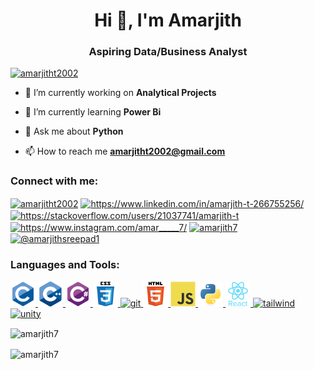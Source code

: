 
<h1 align="center">Hi 👋, I'm Amarjith</h1>
<h3 align="center">Aspiring Data/Business Analyst</h3>

<p align="left"> <a href="https://twitter.com/amarjitht2002" target="blank"><img src="https://img.shields.io/twitter/follow/amarjitht2002?logo=twitter&style=for-the-badge" alt="amarjitht2002" /></a> </p>

- 🔭 I’m currently working on **Analytical Projects**

- 🌱 I’m currently learning **Power Bi**

- 💬 Ask me about **Python**

- 📫 How to reach me **amarjitht2002@gmail.com**

<h3 align="left">Connect with me:</h3>
<p align="left">
<a href="https://twitter.com/amarjitht2002" target="blank"><img align="center" src="https://raw.githubusercontent.com/rahuldkjain/github-profile-readme-generator/master/src/images/icons/Social/twitter.svg" alt="amarjitht2002" height="30" width="40" /></a>
<a href="https://linkedin.com/in/https://www.linkedin.com/in/amarjith-t-266755256/" target="blank"><img align="center" src="https://raw.githubusercontent.com/rahuldkjain/github-profile-readme-generator/master/src/images/icons/Social/linked-in-alt.svg" alt="https://www.linkedin.com/in/amarjith-t-266755256/" height="30" width="40" /></a>
<a href="https://stackoverflow.com/users/https://stackoverflow.com/users/21037741/amarjith-t" target="blank"><img align="center" src="https://raw.githubusercontent.com/rahuldkjain/github-profile-readme-generator/master/src/images/icons/Social/stack-overflow.svg" alt="https://stackoverflow.com/users/21037741/amarjith-t" height="30" width="40" /></a>
<a href="https://instagram.com/https://www.instagram.com/amar_____7/" target="blank"><img align="center" src="https://raw.githubusercontent.com/rahuldkjain/github-profile-readme-generator/master/src/images/icons/Social/instagram.svg" alt="https://www.instagram.com/amar_____7/" height="30" width="40" /></a>
<a href="https://www.codechef.com/users/amarjith7" target="blank"><img align="center" src="https://cdn.jsdelivr.net/npm/simple-icons@3.1.0/icons/codechef.svg" alt="amarjith7" height="30" width="40" /></a>
<a href="https://www.hackerrank.com/@amarjithsreepad1" target="blank"><img align="center" src="https://raw.githubusercontent.com/rahuldkjain/github-profile-readme-generator/master/src/images/icons/Social/hackerrank.svg" alt="@amarjithsreepad1" height="30" width="40" /></a>
</p>

<h3 align="left">Languages and Tools:</h3>
<p align="left"> <a href="https://www.cprogramming.com/" target="_blank" rel="noreferrer"> <img src="https://raw.githubusercontent.com/devicons/devicon/master/icons/c/c-original.svg" alt="c" width="40" height="40"/> </a> <a href="https://www.w3schools.com/cpp/" target="_blank" rel="noreferrer"> <img src="https://raw.githubusercontent.com/devicons/devicon/master/icons/cplusplus/cplusplus-original.svg" alt="cplusplus" width="40" height="40"/> </a> <a href="https://www.w3schools.com/cs/" target="_blank" rel="noreferrer"> <img src="https://raw.githubusercontent.com/devicons/devicon/master/icons/csharp/csharp-original.svg" alt="csharp" width="40" height="40"/> </a> <a href="https://www.w3schools.com/css/" target="_blank" rel="noreferrer"> <img src="https://raw.githubusercontent.com/devicons/devicon/master/icons/css3/css3-original-wordmark.svg" alt="css3" width="40" height="40"/> </a> <a href="https://git-scm.com/" target="_blank" rel="noreferrer"> <img src="https://www.vectorlogo.zone/logos/git-scm/git-scm-icon.svg" alt="git" width="40" height="40"/> </a> <a href="https://www.w3.org/html/" target="_blank" rel="noreferrer"> <img src="https://raw.githubusercontent.com/devicons/devicon/master/icons/html5/html5-original-wordmark.svg" alt="html5" width="40" height="40"/> </a> <a href="https://developer.mozilla.org/en-US/docs/Web/JavaScript" target="_blank" rel="noreferrer"> <img src="https://raw.githubusercontent.com/devicons/devicon/master/icons/javascript/javascript-original.svg" alt="javascript" width="40" height="40"/> </a> <a href="https://www.python.org" target="_blank" rel="noreferrer"> <img src="https://raw.githubusercontent.com/devicons/devicon/master/icons/python/python-original.svg" alt="python" width="40" height="40"/> </a> <a href="https://reactjs.org/" target="_blank" rel="noreferrer"> <img src="https://raw.githubusercontent.com/devicons/devicon/master/icons/react/react-original-wordmark.svg" alt="react" width="40" height="40"/> </a> <a href="https://tailwindcss.com/" target="_blank" rel="noreferrer"> <img src="https://www.vectorlogo.zone/logos/tailwindcss/tailwindcss-icon.svg" alt="tailwind" width="40" height="40"/> </a> <a href="https://unity.com/" target="_blank" rel="noreferrer"> <img src="https://www.vectorlogo.zone/logos/unity3d/unity3d-icon.svg" alt="unity" width="40" height="40"/> </a> </p>

<p><img align="center" src="https://github-readme-stats.vercel.app/api/top-langs?username=amarjith7&show_icons=true&locale=en&layout=compact" alt="amarjith7" /></p>

<p><img align="center" src="https://github-readme-streak-stats.herokuapp.com/?user=amarjith7&" alt="amarjith7" /></p>
